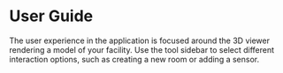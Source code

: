 # User Guide

The user experience in the application is focused around the 3D viewer rendering a model of your facility.
Use the tool sidebar to select different interaction options, such as creating a new room or adding a sensor.